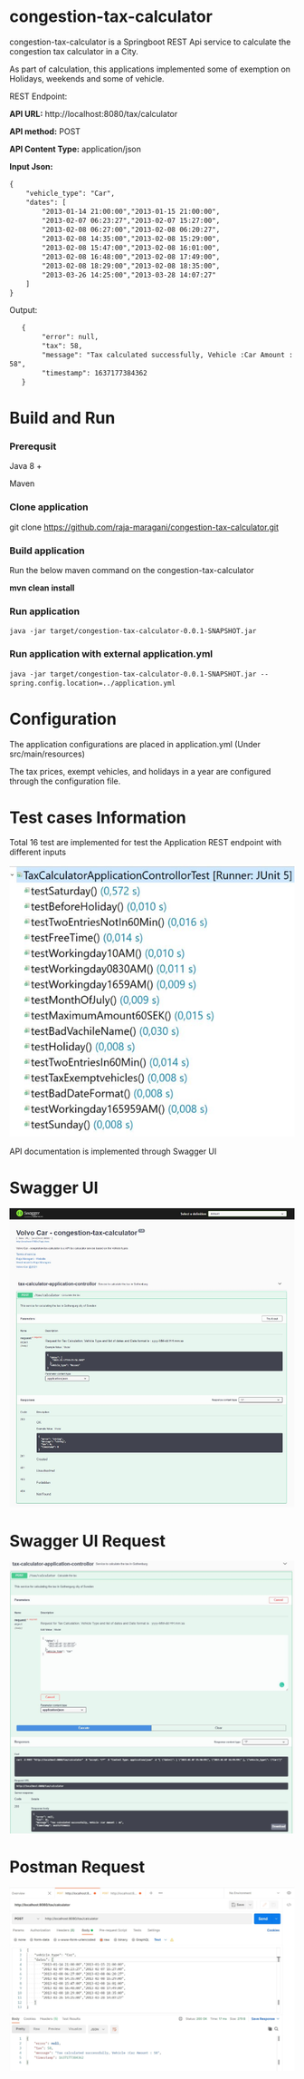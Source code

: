 # congestion-tax-calculator

congestion-tax-calculator is a Springboot REST Api service to calculate the congestion  tax calculator in a City.

As part of calculation, this applications implemented some of exemption on Holidays, weekends and some of vehicle.

REST Endpoint:

**API URL:** http://localhost:8080/tax/calculator

**API method:** POST

**API Content Type:** application/json

**Input Json:** 

    {
        "vehicle_type": "Car",
        "dates": [
            "2013-01-14 21:00:00","2013-01-15 21:00:00",
            "2013-02-07 06:23:27","2013-02-07 15:27:00",
            "2013-02-08 06:27:00","2013-02-08 06:20:27",
            "2013-02-08 14:35:00","2013-02-08 15:29:00",
            "2013-02-08 15:47:00","2013-02-08 16:01:00",
            "2013-02-08 16:48:00","2013-02-08 17:49:00",
            "2013-02-08 18:29:00","2013-02-08 18:35:00",
            "2013-03-26 14:25:00","2013-03-28 14:07:27"
        ]
    }
   Output: 

       {
    		"error": null,
    		"tax": 58,
    		"message": "Tax calculated successfully, Vehicle :Car Amount : 58",
    		"timestamp": 1637177384362
       }

# Build and Run

### Prerequsit

Java 8 +

Maven

### Clone application 
git clone https://github.com/raja-maragani/congestion-tax-calculator.git

### Build application 

Run the below maven command on the congestion-tax-calculator

**mvn clean install**

### Run application

    java -jar target/congestion-tax-calculator-0.0.1-SNAPSHOT.jar

### Run application with external application.yml

    java -jar target/congestion-tax-calculator-0.0.1-SNAPSHOT.jar --spring.config.location=../application.yml

# Configuration
The application configurations are placed in application.yml (Under src/main/resources)

The tax prices, exempt vehicles, and holidays in a year are configured through the configuration file.


# Test cases Information
Total 16 test are implemented for test the Application REST endpoint with different inputs

![Test Cases](https://github.com/raja-maragani/congestion-tax-calculator/blob/main/images/TestCaseResult.JPG)

API documentation is implemented through Swagger UI
#  Swagger UI

![Swagger UI](https://github.com/raja-maragani/congestion-tax-calculator/blob/main/images/Capture.JPG)

#  Swagger UI Request
![Swagger UI API Call](https://github.com/raja-maragani/congestion-tax-calculator/blob/main/images/TaxAmount.JPG)
#  Postman Request
![Postman API Call](https://github.com/raja-maragani/congestion-tax-calculator/blob/main/images/Postman.JPG)